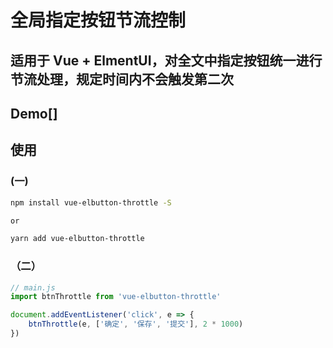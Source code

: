 # 全局指定按钮节流控制

## 适用于 Vue + ElmentUI，对全文中指定按钮统一进行节流处理，规定时间内不会触发第二次

## Demo[]

## 使用

### (一)

```bash
npm install vue-elbutton-throttle -S

or

yarn add vue-elbutton-throttle
```

### （二）

```js
// main.js
import btnThrottle from 'vue-elbutton-throttle'

document.addEventListener('click', e => {
	btnThrottle(e, ['确定', '保存', '提交'], 2 * 1000)
})
```
